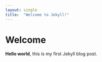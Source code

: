 ```yaml
---
layout: single
title:  "Welcome to Jekyll!"
---
```


# Welcome

**Hello world**, this is my first Jekyll blog post.

